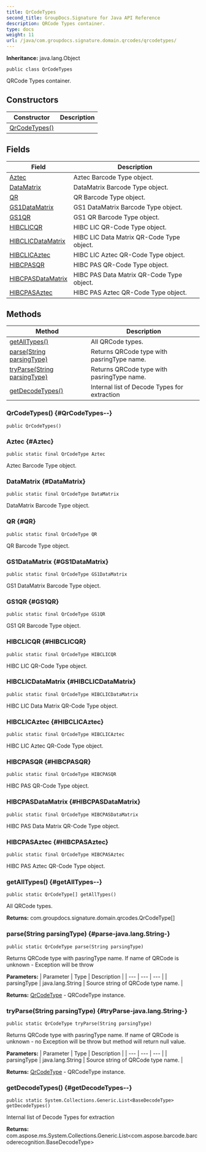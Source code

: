 ```yaml
---
title: QrCodeTypes
second_title: GroupDocs.Signature for Java API Reference
description: QRCode Types container.
type: docs
weight: 11
url: /java/com.groupdocs.signature.domain.qrcodes/qrcodetypes/
---
```

**Inheritance:**
java.lang.Object
```
public class QrCodeTypes
```

QRCode Types container.
## Constructors

| Constructor | Description |
| --- | --- |
| [QrCodeTypes()](#QrCodeTypes--) |  |
## Fields

| Field | Description |
| --- | --- |
| [Aztec](#Aztec) | Aztec Barcode Type object. |
| [DataMatrix](#DataMatrix) | DataMatrix Barcode Type object. |
| [QR](#QR) | QR Barcode Type object. |
| [GS1DataMatrix](#GS1DataMatrix) | GS1 DataMatrix Barcode Type object. |
| [GS1QR](#GS1QR) | GS1 QR Barcode Type object. |
| [HIBCLICQR](#HIBCLICQR) | HIBC LIC QR-Code Type object. |
| [HIBCLICDataMatrix](#HIBCLICDataMatrix) | HIBC LIC Data Matrix QR-Code Type object. |
| [HIBCLICAztec](#HIBCLICAztec) | HIBC LIC Aztec QR-Code Type object. |
| [HIBCPASQR](#HIBCPASQR) | HIBC PAS QR-Code Type object. |
| [HIBCPASDataMatrix](#HIBCPASDataMatrix) | HIBC PAS Data Matrix QR-Code Type object. |
| [HIBCPASAztec](#HIBCPASAztec) | HIBC PAS Aztec QR-Code Type object. |
## Methods

| Method | Description |
| --- | --- |
| [getAllTypes()](#getAllTypes--) | All QRCode types. |
| [parse(String parsingType)](#parse-java.lang.String-) | Returns QRCode type with pasringType name. |
| [tryParse(String parsingType)](#tryParse-java.lang.String-) | Returns QRCode type with pasringType name. |
| [getDecodeTypes()](#getDecodeTypes--) | Internal list of Decode Types for extraction |
### QrCodeTypes() {#QrCodeTypes--}
```
public QrCodeTypes()
```


### Aztec {#Aztec}
```
public static final QrCodeType Aztec
```


Aztec Barcode Type object.

### DataMatrix {#DataMatrix}
```
public static final QrCodeType DataMatrix
```


DataMatrix Barcode Type object.

### QR {#QR}
```
public static final QrCodeType QR
```


QR Barcode Type object.

### GS1DataMatrix {#GS1DataMatrix}
```
public static final QrCodeType GS1DataMatrix
```


GS1 DataMatrix Barcode Type object.

### GS1QR {#GS1QR}
```
public static final QrCodeType GS1QR
```


GS1 QR Barcode Type object.

### HIBCLICQR {#HIBCLICQR}
```
public static final QrCodeType HIBCLICQR
```


HIBC LIC QR-Code Type object.

### HIBCLICDataMatrix {#HIBCLICDataMatrix}
```
public static final QrCodeType HIBCLICDataMatrix
```


HIBC LIC Data Matrix QR-Code Type object.

### HIBCLICAztec {#HIBCLICAztec}
```
public static final QrCodeType HIBCLICAztec
```


HIBC LIC Aztec QR-Code Type object.

### HIBCPASQR {#HIBCPASQR}
```
public static final QrCodeType HIBCPASQR
```


HIBC PAS QR-Code Type object.

### HIBCPASDataMatrix {#HIBCPASDataMatrix}
```
public static final QrCodeType HIBCPASDataMatrix
```


HIBC PAS Data Matrix QR-Code Type object.

### HIBCPASAztec {#HIBCPASAztec}
```
public static final QrCodeType HIBCPASAztec
```


HIBC PAS Aztec QR-Code Type object.

### getAllTypes() {#getAllTypes--}
```
public static QrCodeType[] getAllTypes()
```


All QRCode types.

**Returns:**
com.groupdocs.signature.domain.qrcodes.QrCodeType[]
### parse(String parsingType) {#parse-java.lang.String-}
```
public static QrCodeType parse(String parsingType)
```


Returns QRCode type with pasringType name. If name of QRCode is unknown - Exception will be throw

**Parameters:**
| Parameter | Type | Description |
| --- | --- | --- |
| parsingType | java.lang.String | Source string of QRCode type name. |

**Returns:**
[QrCodeType](../../com.groupdocs.signature.domain.qrcodes/qrcodetype) - QRCodeType instance.
### tryParse(String parsingType) {#tryParse-java.lang.String-}
```
public static QrCodeType tryParse(String parsingType)
```


Returns QRCode type with pasringType name. If name of QRCode is unknown - no Exception will be throw but method will return null value.

**Parameters:**
| Parameter | Type | Description |
| --- | --- | --- |
| parsingType | java.lang.String | Source string of QRCode type name. |

**Returns:**
[QrCodeType](../../com.groupdocs.signature.domain.qrcodes/qrcodetype) - QRCodeType instance.
### getDecodeTypes() {#getDecodeTypes--}
```
public static System.Collections.Generic.List<BaseDecodeType> getDecodeTypes()
```


Internal list of Decode Types for extraction

**Returns:**
com.aspose.ms.System.Collections.Generic.List<com.aspose.barcode.barcoderecognition.BaseDecodeType>
